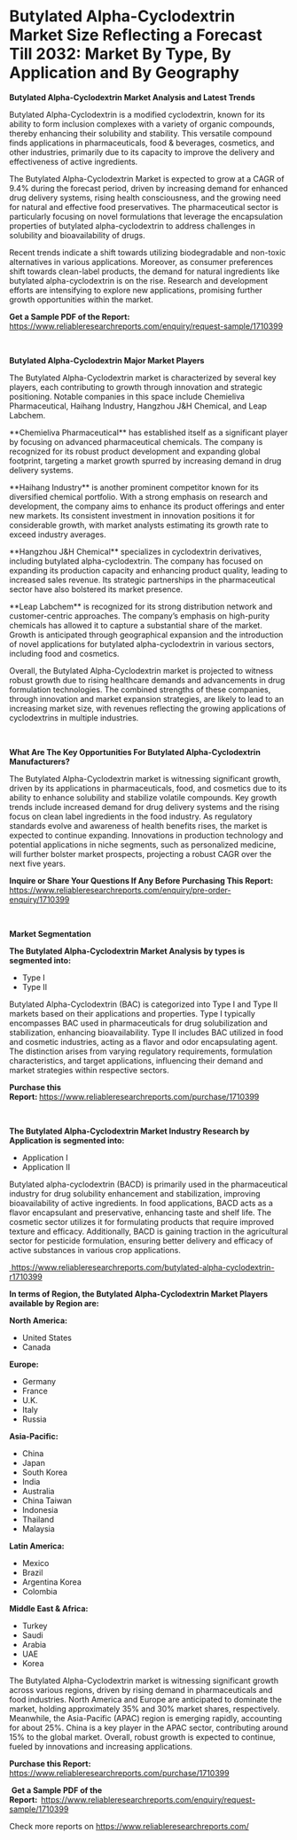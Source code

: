 <p><h1>Butylated Alpha-Cyclodextrin Market Size Reflecting a Forecast Till 2032: Market By Type, By Application and By Geography</h1></p><p><strong>Butylated Alpha-Cyclodextrin Market Analysis and Latest Trends</strong></p>
<p><p>Butylated Alpha-Cyclodextrin is a modified cyclodextrin, known for its ability to form inclusion complexes with a variety of organic compounds, thereby enhancing their solubility and stability. This versatile compound finds applications in pharmaceuticals, food & beverages, cosmetics, and other industries, primarily due to its capacity to improve the delivery and effectiveness of active ingredients.</p><p>The Butylated Alpha-Cyclodextrin Market is expected to grow at a CAGR of 9.4% during the forecast period, driven by increasing demand for enhanced drug delivery systems, rising health consciousness, and the growing need for natural and effective food preservatives. The pharmaceutical sector is particularly focusing on novel formulations that leverage the encapsulation properties of butylated alpha-cyclodextrin to address challenges in solubility and bioavailability of drugs.</p><p>Recent trends indicate a shift towards utilizing biodegradable and non-toxic alternatives in various applications. Moreover, as consumer preferences shift towards clean-label products, the demand for natural ingredients like butylated alpha-cyclodextrin is on the rise. Research and development efforts are intensifying to explore new applications, promising further growth opportunities within the market.</p></p>
<p><strong>Get a Sample PDF of the Report:&nbsp;</strong> <a href="https://www.reliableresearchreports.com/enquiry/request-sample/1710399?utm_campaign=2296&utm_medium=2&utm_source=Github&utm_content=ia&utm_term=27032025&utm_id=butylated-alpha-cyclodextrin">https://www.reliableresearchreports.com/enquiry/request-sample/1710399</a></p>
<p>&nbsp;</p>
<p><strong>Butylated Alpha-Cyclodextrin Major Market Players</strong></p>
<p><p>The Butylated Alpha-Cyclodextrin market is characterized by several key players, each contributing to growth through innovation and strategic positioning. Notable companies in this space include Chemieliva Pharmaceutical, Haihang Industry, Hangzhou J&H Chemical, and Leap Labchem.</p><p>**Chemieliva Pharmaceutical** has established itself as a significant player by focusing on advanced pharmaceutical chemicals. The company is recognized for its robust product development and expanding global footprint, targeting a market growth spurred by increasing demand in drug delivery systems.</p><p>**Haihang Industry** is another prominent competitor known for its diversified chemical portfolio. With a strong emphasis on research and development, the company aims to enhance its product offerings and enter new markets. Its consistent investment in innovation positions it for considerable growth, with market analysts estimating its growth rate to exceed industry averages.</p><p>**Hangzhou J&H Chemical** specializes in cyclodextrin derivatives, including butylated alpha-cyclodextrin. The company has focused on expanding its production capacity and enhancing product quality, leading to increased sales revenue. Its strategic partnerships in the pharmaceutical sector have also bolstered its market presence.</p><p>**Leap Labchem** is recognized for its strong distribution network and customer-centric approaches. The company’s emphasis on high-purity chemicals has allowed it to capture a substantial share of the market. Growth is anticipated through geographical expansion and the introduction of novel applications for butylated alpha-cyclodextrin in various sectors, including food and cosmetics.</p><p>Overall, the Butylated Alpha-Cyclodextrin market is projected to witness robust growth due to rising healthcare demands and advancements in drug formulation technologies. The combined strengths of these companies, through innovation and market expansion strategies, are likely to lead to an increasing market size, with revenues reflecting the growing applications of cyclodextrins in multiple industries.</p></p>
<p>&nbsp;</p>
<p><strong>What Are The Key Opportunities For Butylated Alpha-Cyclodextrin Manufacturers?</strong></p>
<p><p>The Butylated Alpha-Cyclodextrin market is witnessing significant growth, driven by its applications in pharmaceuticals, food, and cosmetics due to its ability to enhance solubility and stabilize volatile compounds. Key growth trends include increased demand for drug delivery systems and the rising focus on clean label ingredients in the food industry. As regulatory standards evolve and awareness of health benefits rises, the market is expected to continue expanding. Innovations in production technology and potential applications in niche segments, such as personalized medicine, will further bolster market prospects, projecting a robust CAGR over the next five years.</p></p>
<p><strong>Inquire or Share Your Questions If Any Before Purchasing This Report:</strong> <a href="https://www.reliableresearchreports.com/enquiry/pre-order-enquiry/1710399?utm_campaign=2296&utm_medium=2&utm_source=Github&utm_content=ia&utm_term=27032025&utm_id=butylated-alpha-cyclodextrin">https://www.reliableresearchreports.com/enquiry/pre-order-enquiry/1710399</a></p>
<p>&nbsp;</p>
<p><strong>Market Segmentation</strong></p>
<p><strong>The Butylated Alpha-Cyclodextrin Market Analysis by types is segmented into:</strong></p>
<p><ul><li>Type I</li><li>Type II</li></ul></p>
<p><p>Butylated Alpha-Cyclodextrin (BAC) is categorized into Type I and Type II markets based on their applications and properties. Type I typically encompasses BAC used in pharmaceuticals for drug solubilization and stabilization, enhancing bioavailability. Type II includes BAC utilized in food and cosmetic industries, acting as a flavor and odor encapsulating agent. The distinction arises from varying regulatory requirements, formulation characteristics, and target applications, influencing their demand and market strategies within respective sectors.</p></p>
<p><strong>Purchase this Report:&nbsp;</strong><a href="https://www.reliableresearchreports.com/purchase/1710399?utm_campaign=2296&utm_medium=2&utm_source=Github&utm_content=ia&utm_term=27032025&utm_id=butylated-alpha-cyclodextrin">https://www.reliableresearchreports.com/purchase/1710399</a></p>
<p>&nbsp;</p>
<p><strong>The Butylated Alpha-Cyclodextrin Market Industry Research by Application is segmented into:</strong></p>
<p><ul><li>Application I</li><li>Application II</li></ul></p>
<p><p>Butylated alpha-cyclodextrin (BACD) is primarily used in the pharmaceutical industry for drug solubility enhancement and stabilization, improving bioavailability of active ingredients. In food applications, BACD acts as a flavor encapsulant and preservative, enhancing taste and shelf life. The cosmetic sector utilizes it for formulating products that require improved texture and efficacy. Additionally, BACD is gaining traction in the agricultural sector for pesticide formulation, ensuring better delivery and efficacy of active substances in various crop applications.</p></p>
<p><a href="https://www.reliableresearchreports.com/butylated-alpha-cyclodextrin-r1710399?utm_campaign=2296&utm_medium=2&utm_source=Github&utm_content=ia&utm_term=27032025&utm_id=butylated-alpha-cyclodextrin">&nbsp;https://www.reliableresearchreports.com/butylated-alpha-cyclodextrin-r1710399</a></p>
<p><strong>In terms of Region, the Butylated Alpha-Cyclodextrin Market Players available by Region are:</strong></p>
<p>
    <p> <strong> North America: </strong>
        <ul>
            <li>United States</li>
            <li>Canada</li>
        </ul>
        </p> 
    <p> <strong> Europe: </strong>
        <ul>
            <li>Germany</li>
            <li>France</li>
            <li>U.K.</li>
            <li>Italy</li>
            <li>Russia</li>
        </ul>
        </p> 
    <p> <strong> Asia-Pacific: </strong>
        <ul>
            <li>China</li>
            <li>Japan</li>
            <li>South Korea</li>
            <li>India</li>
            <li>Australia</li>
            <li>China Taiwan</li>
            <li>Indonesia</li>
            <li>Thailand</li>
            <li>Malaysia</li>
        </ul>
        </p> 
    <p> <strong> Latin America: </strong>
        <ul>
            <li>Mexico</li>
            <li>Brazil</li>
            <li>Argentina Korea</li>
            <li>Colombia</li>
        </ul>
        </p> 
    <p> <strong> Middle East & Africa: </strong>
        <ul>
            <li>Turkey</li>
            <li>Saudi</li>
            <li>Arabia</li>
            <li>UAE</li>
            <li>Korea</li>
        </ul>
    </p>
    </p>
<p><p>The Butylated Alpha-Cyclodextrin market is witnessing significant growth across various regions, driven by rising demand in pharmaceuticals and food industries. North America and Europe are anticipated to dominate the market, holding approximately 35% and 30% market shares, respectively. Meanwhile, the Asia-Pacific (APAC) region is emerging rapidly, accounting for about 25%. China is a key player in the APAC sector, contributing around 15% to the global market. Overall, robust growth is expected to continue, fueled by innovations and increasing applications.</p></p>
<p><strong>Purchase this Report: </strong><a href="https://www.reliableresearchreports.com/purchase/1710399?utm_campaign=2296&utm_medium=2&utm_source=Github&utm_content=ia&utm_term=27032025&utm_id=butylated-alpha-cyclodextrin">https://www.reliableresearchreports.com/purchase/1710399</a></p>
<p>&nbsp;<strong>Get a Sample PDF of the Report:&nbsp;&nbsp;</strong><a href="https://www.reliableresearchreports.com/enquiry/request-sample/1710399?utm_campaign=2296&utm_medium=2&utm_source=Github&utm_content=ia&utm_term=27032025&utm_id=butylated-alpha-cyclodextrin">https://www.reliableresearchreports.com/enquiry/request-sample/1710399</a></p>
<p><strong></strong></p>
<p>Check more reports on <a href="https://www.reliableresearchreports.com/?utm_campaign=2296&utm_medium=2&utm_source=Github&utm_content=ia&utm_term=27032025&utm_id=butylated-alpha-cyclodextrin">https://www.reliableresearchreports.com/</a></p>